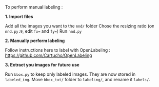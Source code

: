 To perform manual labeling :

**1. Import files**

Add all the images you want to the `nnd/` folder
Chose the resizing ratio (on `nnd.py:9`, edit `fx=` and `fy=`)
Run `nnd.py`

**2. Manually perform labeling**

Follow instructions here to label with OpenLabeling : https://github.com/Cartucho/OpenLabeling

**3. Extract you images for future use**

Run `bbox.py` to keep only labeled images. They are now stored in `labeled_img`.
Move `bbox_txt/` folder to `labeling/`, and rename it `labels/`.